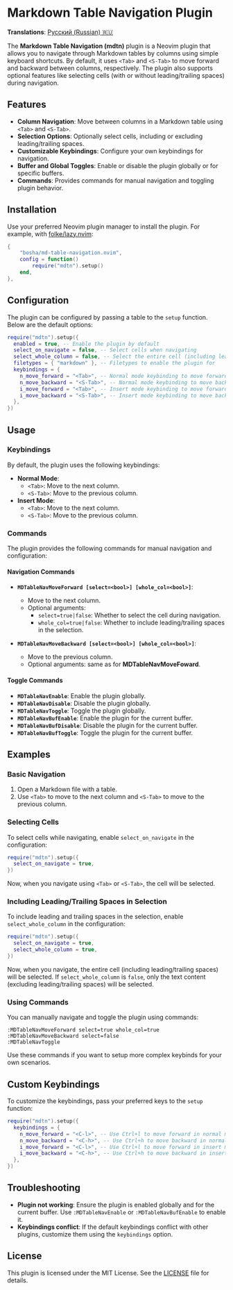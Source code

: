 # Markdown Table Navigation Plugin

**Translations**: [Русский (Russian) 🇷🇺](README.ru.md)

The **Markdown Table Navigation (mdtn)** plugin is a Neovim plugin that allows you to navigate through Markdown tables by columns using simple keyboard shortcuts. By default, it uses `<Tab>` and `<S-Tab>` to move forward and backward between columns, respectively. The plugin also supports optional features like selecting cells (with or without leading/trailing spaces) during navigation.

## Features

- **Column Navigation**: Move between columns in a Markdown table using `<Tab>` and `<S-Tab>`.
- **Selection Options**: Optionally select cells, including or excluding leading/trailing spaces.
- **Customizable Keybindings**: Configure your own keybindings for navigation.
- **Buffer and Global Toggles**: Enable or disable the plugin globally or for specific buffers.
- **Commands**: Provides commands for manual navigation and toggling plugin behavior.

## Installation

Use your preferred Neovim plugin manager to install the plugin. For example, with [folke/lazy.nvim](https://github.com/folke/lazy.nvim):

```lua
{
	"bosha/md-table-navigation.nvim",
	config = function()
		require("mdtn").setup()
	end,
},
```

## Configuration

The plugin can be configured by passing a table to the `setup` function. Below are the default options:

```lua
require("mdtn").setup({
  enabled = true, -- Enable the plugin by default
  select_on_navigate = false, -- Select cells when navigating
  select_whole_column = false, -- Select the entire cell (including leading/trailing spaces) when navigating
  filetypes = { "markdown" }, -- Filetypes to enable the plugin for
  keybindings = {
    n_move_forward = "<Tab>", -- Normal mode keybinding to move forward
    n_move_backward = "<S-Tab>", -- Normal mode keybinding to move backward
    i_move_forward = "<Tab>", -- Insert mode keybinding to move forward
    i_move_backward = "<S-Tab>", -- Insert mode keybinding to move backward
  },
})
```

## Usage

### Keybindings

By default, the plugin uses the following keybindings:

- **Normal Mode**:
  - `<Tab>`: Move to the next column.
  - `<S-Tab>`: Move to the previous column.
- **Insert Mode**:
  - `<Tab>`: Move to the next column.
  - `<S-Tab>`: Move to the previous column.

### Commands

The plugin provides the following commands for manual navigation and configuration:

#### Navigation Commands

- **`MDTableNavMoveForward [select=<bool>] [whole_col=<bool>]`**:

  - Move to the next column.
  - Optional arguments:
    - `select=true|false`: Whether to select the cell during navigation.
    - `whole_col=true|false`: Whether to include leading/trailing spaces in the selection.

- **`MDTableNavMoveBackward [select=<bool>] [whole_col=<bool>]`**:
  - Move to the previous column.
  - Optional arguments: same as for **MDTableNavMoveFoward**.

#### Toggle Commands

- **`MDTableNavEnable`**: Enable the plugin globally.
- **`MDTableNavDisable`**: Disable the plugin globally.
- **`MDTableNavToggle`**: Toggle the plugin globally.
- **`MDTableNavBufEnable`**: Enable the plugin for the current buffer.
- **`MDTableNavBufDisable`**: Disable the plugin for the current buffer.
- **`MDTableNavBufToggle`**: Toggle the plugin for the current buffer.

## Examples

### Basic Navigation

1. Open a Markdown file with a table.
2. Use `<Tab>` to move to the next column and `<S-Tab>` to move to the previous column.

### Selecting Cells

To select cells while navigating, enable `select_on_navigate` in the configuration:

```lua
require("mdtn").setup({
  select_on_navigate = true,
})
```

Now, when you navigate using `<Tab>` or `<S-Tab>`, the cell will be selected.

### Including Leading/Trailing Spaces in Selection

To include leading and trailing spaces in the selection, enable `select_whole_column` in the configuration:

```lua
require("mdtn").setup({
  select_on_navigate = true,
  select_whole_column = true,
})
```

Now, when you navigate, the entire cell (including leading/trailing spaces) will be selected. If `select_whole_column` is `false`, only the text content (excluding leading/trailing spaces) will be selected.

### Using Commands

You can manually navigate and toggle the plugin using commands:

```vim
:MDTableNavMoveForward select=true whole_col=true
:MDTableNavMoveBackward select=false
:MDTableNavToggle
```

Use these commands if you want to setup more complex keybinds for your own scenarios.

## Custom Keybindings

To customize the keybindings, pass your preferred keys to the `setup` function:

```lua
require("mdtn").setup({
  keybindings = {
    n_move_forward = "<C-l>", -- Use Ctrl+l to move forward in normal mode
    n_move_backward = "<C-h>", -- Use Ctrl+h to move backward in normal mode
    i_move_forward = "<C-l>", -- Use Ctrl+l to move forward in insert mode
    i_move_backward = "<C-h>", -- Use Ctrl+h to move backward in insert mode
  },
})
```

## Troubleshooting

- **Plugin not working**: Ensure the plugin is enabled globally and for the current buffer. Use `:MDTableNavEnable` or `:MDTableNavBufEnable` to enable it.
- **Keybindings conflict**: If the default keybindings conflict with other plugins, customize them using the `keybindings` option.

## License

This plugin is licensed under the MIT License. See the [LICENSE](LICENSE) file for details.
